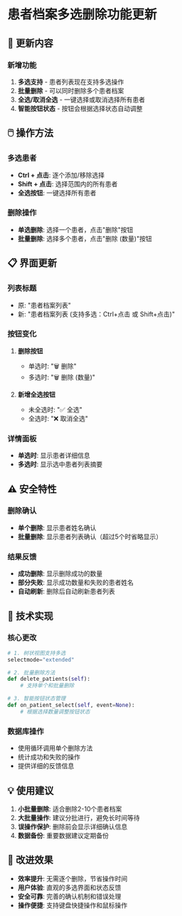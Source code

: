 # 患者档案多选删除功能更新

## 🎯 更新内容

### 新增功能
1. **多选支持** - 患者列表现在支持多选操作
2. **批量删除** - 可以同时删除多个患者档案
3. **全选/取消全选** - 一键选择或取消选择所有患者
4. **智能按钮状态** - 按钮会根据选择状态自动调整

## 🖱️ 操作方法

### 多选患者
- **Ctrl + 点击**: 逐个添加/移除选择
- **Shift + 点击**: 选择范围内的所有患者
- **全选按钮**: 一键选择所有患者

### 删除操作
- **单选删除**: 选择一个患者，点击"删除"按钮
- **批量删除**: 选择多个患者，点击"删除 (数量)"按钮

## 📋 界面更新

### 列表标题
- 原: "患者档案列表"
- 新: "患者档案列表 (支持多选：Ctrl+点击 或 Shift+点击)"

### 按钮变化
1. **删除按钮**
   - 单选时: "🗑️ 删除"
   - 多选时: "🗑️ 删除 (数量)"

2. **新增全选按钮**
   - 未全选时: "✅ 全选"
   - 全选时: "❌ 取消全选"

### 详情面板
- **单选时**: 显示患者详细信息
- **多选时**: 显示选中患者列表摘要

## ⚠️ 安全特性

### 删除确认
- **单个删除**: 显示患者姓名确认
- **批量删除**: 显示患者列表确认（超过5个时省略显示）

### 结果反馈
- **成功删除**: 显示删除成功的数量
- **部分失败**: 显示成功数量和失败的患者姓名
- **自动刷新**: 删除后自动刷新患者列表

## 🔧 技术实现

### 核心更改
```python
# 1. 树状视图支持多选
selectmode="extended"

# 2. 批量删除方法
def delete_patients(self):
    # 支持单个和批量删除

# 3. 智能按钮状态管理
def on_patient_select(self, event=None):
    # 根据选择数量调整按钮状态
```

### 数据库操作
- 使用循环调用单个删除方法
- 统计成功和失败的操作
- 提供详细的反馈信息

## 💡 使用建议

1. **小批量删除**: 适合删除2-10个患者档案
2. **大批量操作**: 建议分批进行，避免长时间等待
3. **误操作保护**: 删除前会显示详细确认信息
4. **数据备份**: 重要数据建议定期备份

## 🚀 改进效果

- **效率提升**: 无需逐个删除，节省操作时间
- **用户体验**: 直观的多选界面和状态反馈
- **安全可靠**: 完善的确认机制和错误处理
- **操作便捷**: 支持键盘快捷操作和鼠标操作